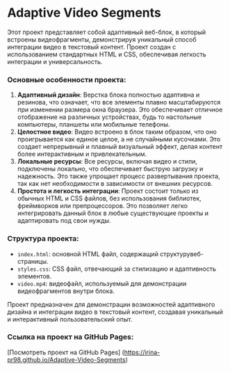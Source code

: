 # Adaptive Video Segments

Этот проект представляет собой адаптивный веб-блок, в который встроены видеофрагменты, демонстрируя уникальный способ интеграции видео в текстовый контент. Проект создан с использованием стандартных HTML и CSS, обеспечивая легкость интеграции и универсальность.

### Основные особенности проекта:
1. **Адаптивный дизайн**: Верстка блока полностью адаптивна и резинова, что означает, что все элементы плавно масштабируются при изменении размера окна браузера. Это обеспечивает отличное отображение на различных устройствах, будь то настольные компьютеры, планшеты или мобильные телефоны.
2. **Целостное видео**: Видео встроено в блок таким образом, что оно проигрывается как единое целое, а не случайными кусочками. Это создает непрерывный и плавный визуальный эффект, делая контент более интерактивным и привлекательным.
3. **Локальные ресурсы**: Все ресурсы, включая видео и стили, подключены локально, что обеспечивает быструю загрузку и надежность. Это также упрощает процесс развертывания проекта, так как нет необходимости в зависимости от внешних ресурсов.
4. **Простота и легкость интеграции**: Проект состоит только из обычных HTML и CSS файлов, без использования библиотек, фреймворков или препроцессоров. Это позволяет легко интегрировать данный блок в любые существующие проекты и адаптировать под свои нужды.

### Структура проекта:
- `index.html`: основной HTML файл, содержащий структурувеб-страницы.
- `styles.css`: CSS файл, отвечающий за стилизацию и адаптивность элементов.
- `video.mp4`: видеофайл, используемый для демонстрации видеофрагментов внутри блока.

Проект предназначен для демонстрации возможностей адаптивного дизайна и интеграции видео в текстовый контент, создавая уникальный и интерактивный пользовательский опыт.

### Ссылка на проект на GitHub Pages:
[Посмотреть проект на GitHub Pages] (https://irina-pr98.github.io/Adaptive-Video-Segments)
